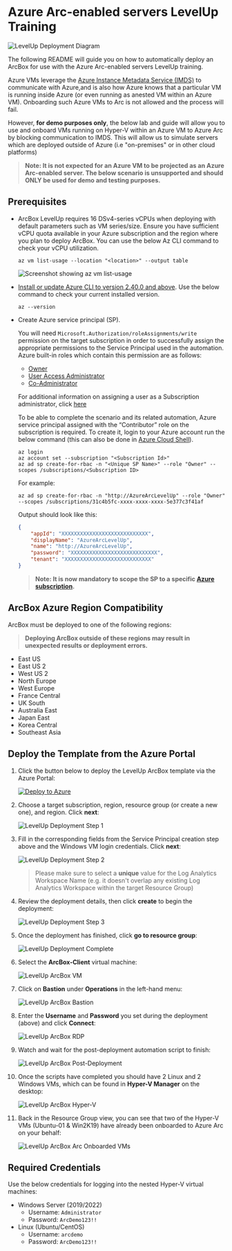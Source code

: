 # Azure Arc-enabled servers LevelUp Training

![LevelUp Deployment Diagram](./docs/levelup-diagram.png)

The following README will guide you on how to automatically deploy an ArcBox for use with the Azure Arc-enabled servers LevelUp training.

Azure VMs leverage the [Azure Instance Metadata Service (IMDS)](https://docs.microsoft.com/en-us/azure/virtual-machines/windows/instance-metadata-service) to communicate with Azure,and is also how Azure knows that a particular VM is running inside Azure (or even running as anested VM within an Azure VM). Onboarding such Azure VMs to Arc is not allowed and the process will fail.

However, **for demo purposes only**, the below lab and guide will allow you to use and onboard VMs running on Hyper-V within an Azure VM to Azure Arc by blocking communication to IMDS. This will allow us to simulate servers which are deployed outside of Azure (i.e "on-premises" or in other cloud platforms)

> **Note: It is not expected for an Azure VM to be projected as an Azure Arc-enabled server. The below scenario is unsupported and should ONLY be used for demo and testing purposes.**

## Prerequisites

* ArcBox LevelUp requires 16 DSv4-series vCPUs when deploying with default parameters such as VM series/size. Ensure you have sufficient vCPU quota available in your Azure subscription and the region where you plan to deploy ArcBox. You can use the below Az CLI command to check your vCPU utilization.

  ```shell
  az vm list-usage --location "<location>" --output table
  ```

  ![Screenshot showing az vm list-usage](./docs/vcpu-availability.png)

* [Install or update Azure CLI to version 2.40.0 and above](https://docs.microsoft.com/en-us/cli/azure/install-azure-cli?view=azure-cli-latest). Use the below command to check your current installed version.

  ```shell
  az --version
  ```

* Create Azure service principal (SP).

  You will need `Microsoft.Authorization/roleAssignments/write` permission on the target subscription in order to successfully assign the appropriate permissions to the Service Principal used in the automation. Azure built-in roles which contain this permission are as follows:

  * [Owner](https://docs.microsoft.com/en-us/azure/role-based-access-control/built-in-roles#owner)
  * [User Access Administrator](https://docs.microsoft.com/en-us/azure/role-based-access-control/built-in-roles#user-access-administrator)
  * [Co-Administrator](https://docs.microsoft.com/en-us/azure/role-based-access-control/classic-administrators)

  For additional information on assigning a user as a Subscription administrator, click [here](https://docs.microsoft.com/en-us/azure/role-based-access-control/role-assignments-portal-subscription-admin)

  To be able to complete the scenario and its related automation, Azure service principal assigned with the “Contributor” role on the subscription is required. To create it, login to your Azure account run the below command (this can also be done in [Azure Cloud Shell](https://shell.azure.com/)).

  ```shell
  az login
  az account set --subscription "<Subscription Id>"
  az ad sp create-for-rbac -n "<Unique SP Name>" --role "Owner" --scopes /subscriptions/<Subscription ID>
  ```

  For example:

  ```shell
  az ad sp create-for-rbac -n "http://AzureArcLevelUp" --role "Owner" --scopes /subscriptions/31c4b5fc-xxxx-xxxx-xxxx-5e377c3f41af
  ```

  Output should look like this:

  ```json
  {
      "appId": "XXXXXXXXXXXXXXXXXXXXXXXXXXXX",
      "displayName": "AzureArcLevelUp",
      "name": "http://AzureArcLevelUp",
      "password": "XXXXXXXXXXXXXXXXXXXXXXXXXXXX",
      "tenant": "XXXXXXXXXXXXXXXXXXXXXXXXXXXX"
  }
  ```

  > **Note: It is now mandatory to scope the SP to a specific [Azure subscription](https://learn.microsoft.com/en-us/cli/azure/ad/sp?view=azure-cli-latest#az-ad-sp-create-for-rbac).**

## ArcBox Azure Region Compatibility

ArcBox must be deployed to one of the following regions:
> **Deploying ArcBox outside of these regions may result in unexpected results or deployment errors.**

* East US
* East US 2
* West US 2
* North Europe
* West Europe
* France Central
* UK South
* Australia East
* Japan East
* Korea Central
* Southeast Asia

## Deploy the Template from the Azure Portal

1. Click the button below to deploy the LevelUp ArcBox template via the Azure Portal:

    [![Deploy to Azure](https://aka.ms/deploytoazurebutton)](https://portal.azure.com/#create/Microsoft.Template/uri/https%3A%2F%2Fraw.githubusercontent.com%2FDCMattyG%2Fazure-arc-training%2Fmain%2Farm%2Fazuredeploy.json/createUIDefinitionUri/https%3A%2F%2Fraw.githubusercontent.com%2FDCMattyG%2Fazure-arc-training%2Fmain%2Farm%2FcreateUiDefinition.json)

2. Choose a target subscription, region, resource group (or create a new one), and region. Click **next**:

    ![LevelUp Deployment Step 1](./docs/portal-deployment-01.png)

3. Fill in the corresponding fields from the Service Principal creation step above and the Windows VM login credentials. Click **next**:

    ![LevelUp Deployment Step 2](./docs/portal-deployment-02.png)

    > Please make sure to select a **unique** value for the Log Analytics Workspace Name (e.g. it doesn't overlap any existing Log Analytics Workspace within the target Resource Group)

4. Review the deployment details, then click **create** to begin the deployment:

    ![LevelUp Deployment Step 3](./docs/portal-deployment-03.png)

5. Once the deployment has finished, click **go to resource group**:

    ![LevelUp Deployment Complete](./docs/deployment-complete.png)

6. Select the **ArcBox-Client** virtual machine:

    ![LevelUp ArcBox VM](./docs/arcbox-vm.png)

7. Click on **Bastion** under **Operations** in the left-hand menu:

    ![LevelUp ArcBox Bastion](./docs/select-bastion.png)

8. Enter the **Username** and **Password** you set during the deployment (above) and click **Connect**:

    ![LevelUp ArcBox RDP](./docs/bastion-connect.png)

9. Watch and wait for the post-deployment automation script to finish:

    ![LevelUp ArcBox Post-Deployment](./docs/post-deployment-scripts.png)

10. Once the scripts have completed you should have 2 Linux and 2 Windows VMs, which can be found in **Hyper-V Manager** on the desktop:

    ![LevelUp ArcBox Hyper-V](./docs/hyper-v-manager.png)

11. Back in the Resource Group view, you can see that two of the Hyper-V VMs (Ubuntu-01 & Win2K19) have already been onboarded to Azure Arc on your behalf:

    ![LevelUp ArcBox Arc Onboarded VMs](./docs/onboarded-vms.png)

## Required Credentials

Use the below credentials for logging into the nested Hyper-V virtual machines:

* Windows Server (2019/2022)
  * Username: `Administrator`
  * Password: `ArcDemo123!!`
* Linux (Ubuntu/CentOS)
  * Username: `arcdemo`
  * Password: `ArcDemo123!!`
